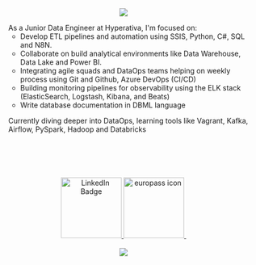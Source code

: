 <!-- HEADER -->
<div align="center"><img src="https://capsule-render.vercel.app/api?type=waving&color=5ACDEB&height=80&section=header&text=Charles%20Barros&fontSize=60&fontColor=fff"/></div>

<!-- ABOUT -->
<div >
    <ul type="none">
        <li> As a Junior Data Engineer at Hyperativa, I'm focused on:

- Develop ETL pipelines and automation using SSIS, Python, C#, SQL and N8N.
- Collaborate on build analytical environments like Data Warehouse, Data Lake and Power BI.
- Integrating agile squads and DataOps teams helping on weekly process using Git and Github, Azure DevOps (CI/CD)
- Building monitoring pipelines for observability using the ELK stack (ElasticSearch, Logstash, Kibana, and Beats)
- Write database documentation in DBML language

Currently diving deeper into DataOps, learning tools like Vagrant, Kafka, Airflow, PySpark, Hadoop and Databricks</li>
    </ul>
</div>

</br>

 <!-- <h2>Technical Skill</h2> --

<!-- TECH ICONS -->
<!--</br>-->

<!--
<div align="center">
    <img src="https://img.shields.io/badge/PowerBI-ffffff?style=for-the-badge&logo=Power%20BI&logoColor=black" title="power-bi" alt="power bi icon" width="90"/>&nbsp;
    <img src="https://img.shields.io/badge/Python-ffffff?style=for-the-badge&logo=python&logoColor=black" title="python" alt="python icon" width="100"/>&nbsp;
    <img src="https://img.shields.io/badge/Microsoft_Excel-ffffff?style=for-the-badge&logo=microsoft-excel&logoColor=black" title="excel" alt="excel icon" width="150"/>&nbsp;
    <img src="https://img.shields.io/badge/Pandas-ffffff?style=for-the-badge&logo=pandas&logoColor=black" title="pandas" alt="pandas icon" width="100"/>&nbsp; 
    <img src="https://img.shields.io/badge/Numpy-ffffff?style=for-the-badge&logo=numpy&logoColor=black" title="numpy" alt="numpy icon" width="90"/>&nbsp;
    <img src="https://img.shields.io/badge/scikit_learn-ffffff?style=for-the-badge&logo=scikit-learn&logoColor=black" title="sklearn" alt="sklearn icon" width="130"/>&nbsp;
    <img src="https://img.shields.io/badge/C%23-ffffff?style=for-the-badge&logo=csharp&logoColor=black" title="c#" alt="c# icon" width="40"/>&nbsp;
    <img src="https://img.shields.io/badge/R-ffffff?style=for-the-badge&logo=r&logoColor=black" title="r-language" alt="r language icon" width="50"/>&nbsp;
    <img src="https://img.shields.io/badge/MySQL-ffffff?style=for-the-badge&logo=mysql&logoColor=black" title="mysql" alt="mysql icon" width="80"/>&nbsp;
    <img src="https://img.shields.io/badge/Microsoft_SQL_Server-ffffff?style=for-the-badge&logo=microsoft-sql-server&logoColor=black" title="sql-server" alt="sql server icon" width="180"/>&nbsp;
    <img src="https://img.shields.io/badge/Sqlite-ffffff?style=for-the-badge&logo=sqlite&logoColor=black" title="sqlite" alt="sqlite icon" width="80"/>&nbsp;
    <img src="https://img.shields.io/badge/MongoDB-ffffff?style=for-the-badge&logo=mongodb&logoColor=black" title="mongoDB" alt="mongo DB icon" width="100"/>&nbsp;
    <img src="https://img.shields.io/badge/GIT-ffffff?style=for-the-badge&logo=git&logoColor=black" title="git" alt="git icon" width="60"/>&nbsp;
    <img src="https://img.shields.io/badge/Azure_DevOps-ffffff?style=for-the-badge&logo=azure-devops&logoColor=black" title="azure-devops" alt="azure devops icon" width="110"/>&nbsp;
    <img src="https://img.shields.io/badge/Google_Cloud-ffffff?style=for-the-badge&logo=google-cloud&logoColor=black" title="google-cloud" alt="google cloud icon" width="130"/>&nbsp;
    <img src="https://img.shields.io/badge/Linux-ffffff?style=for-the-badge&logo=linux&logoColor=black" title="linux" alt="linux icon" width="80"/>&nbsp;
    <img src='https://img.shields.io/badge/JavaScript-ffffff?style=for-the-badge&logo=javascript&logoColor=black' title="javascript" alt="javascript icon" width="120"/>&nbsp;
    <img src="https://img.shields.io/badge/HTML5-ffffff?style=for-the-badge&logo=html5&logoColor=black" title="html5" alt="html5 icon" width="85"/>&nbsp; 
    <img src="https://img.shields.io/badge/CSS3-ffffff?style=for-the-badge&logo=css3&logoColor=black" title="css3" alt="css3 icon" width="70"/>&nbsp;
    <img src="https://img.shields.io/badge/Node%20js-ffffff?style=for-the-badge&logo=nodedotjs&logoColor=black" title="nodejs" alt="nodejs icon" width="100"/>&nbsp;
    <img src="https://img.shields.io/badge/json-ffffff?style=for-the-badge&logo=json&logoColor=black" title="json" alt="json icon" width="80"/>&nbsp;
    <img src="https://img.shields.io/badge/blender-ffffff.svg?style=for-the-badge&logo=blender&logoColor=black" title="blender" alt="blender icon" width="100"/>&nbsp;
    <img src="https://img.shields.io/badge/Google%20Sheets-ffffff?style=for-the-badge&logo=google-sheets&logoColor=black" title="google-sheets" alt="google sheets icon" width="150"/>&nbsp;
    <img src="https://img.shields.io/badge/Unity-ffffff?style=for-the-badge&logo=unity&logoColor=black" title="unity" alt="unity icon" width="90"/>&nbsp;
    <img src="https://img.shields.io/badge/-Unreal%20Engine-ffffff?style=for-the-badge&logo=unreal-engine&logoColor=black" title="unreal-engine" alt="unreal engine icon" width="150"/>&nbsp;
    <img src="https://img.shields.io/badge/Adobe%20after%20affects-ffffff?style=for-the-badge&logo=Adobe%20after%20effects&logoColor=black5" title="adobe-after-effects" alt="adobe after effects icon" width="150"/>&nbsp;
    <img src="https://img.shields.io/badge/Adobe%20Illustrator-ffffff?style=for-the-badge&logo=adobe%20illustrator&logoColor=black" title="adobe-illustrator" alt="adobe illustrator icon" width="150"/>&nbsp;
    <img src="https://img.shields.io/badge/Adobe%20Photoshop-ffffff?style=for-the-badge&logo=Adobe%20Photoshop&logoColor=black" title="adobe-photoshop" alt="adobe photoshop icon" width="150"/>&nbsp;
</div>
-->

<h1></h1>

</br>

<!-- SOCIAL -->
<div align="center">
    <a href="https://www.linkedin.com/in/charles-barros">
        <img src="https://img.shields.io/badge/LinkedIn-0077B5?style=for-the-badge&logo=linkedin&logoColor=white" alt="LinkedIn Badge" width="120"/>
    </a>
    <a href="https://europa.eu/europass/eportfolio/api/eprofile/shared-profile/charles+barros-vitoriano/ee8d58b1-6aaf-492b-b04b-e63bc54975ae?view=html">
        <img src="https://img.shields.io/badge/europass-ffff00?style=for-the-badge&logoColor=black" title="europass" alt="europass icon" width="120"/>&nbsp;
    </a>
</div>

</br>

<!-- FOOTER -->
<div align="center">
    <img src="https://capsule-render.vercel.app/api?type=waving&color=5ACDEB&height=80&section=footer&fontSize=40&fontColor=fff&text=-%20Thank%20You%20-"/>
</div>
